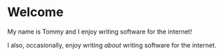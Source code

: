 # Welcome

My name is Tommy and I enjoy writing software for the internet!

I also, occasionally, enjoy writing _about_ writing software for the internet.
